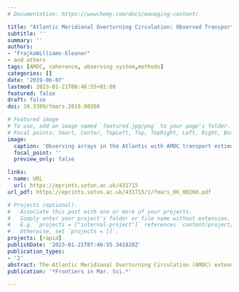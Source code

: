 ```yaml
---
# Documentation: https://wowchemy.com/docs/managing-content/

title: "Atlantic Meridional Overturning Circulation: Observed Transport and Variability"
subtitle: ''
summary: ''
authors:
- "FrajkaWilliams-Eleanor"
- and others
tags: [AMOC, coherence, observing system,methods]
categories: []
date: '2019-06-07'
lastmod: 2023-01-21T08:46:55+01:00
featured: false
draft: false
doi: 10.3389/fmars.2019.00260

# Featured image
# To use, add an image named `featured.jpg/png` to your page's folder.
# Focal points: Smart, Center, TopLeft, Top, TopRight, Left, Right, BottomLeft, Bottom, BottomRight.
image:
  caption: 'Observing arrays in the Atlantic with AMOC transport estimates from OSNAP (green, from 2014), NOAC 47◦N (black dashed, still to be produced), RAPID 26◦N (red, from 2004), MOVE 16◦N (magenta, from 2000), TSAA 11◦S (black dashed, still to be produced), and SAMBA 34.5◦S (blue, from 2009).'
  focal_point: ''
  preview_only: false

links:
- name: URL
  url: https://eprints.soton.ac.uk/431715
url_pdf: https://eprints.soton.ac.uk/431715/1/fmars_06_00260.pdf

# Projects (optional).
#   Associate this post with one or more of your projects.
#   Simply enter your project's folder or file name without extension.
#   E.g. `projects = ["internal-project"]` references `content/project/deep-learning/index.md`.
#   Otherwise, set `projects = []`.
projects: [rapid]
publishDate: '2023-01-21T07:46:55.341828Z'
publication_types:
- '2'
abstract: The Atlantic Meridional Overturning Circulation (AMOC) extends from the Southern Ocean to the northern North Atlantic, transporting heat northwards throughout the South and North Atlantic, and sinking carbon and nutrients into the deep ocean. Climate models indicate that changes to the AMOC both herald and drive climate shifts. Intensive trans-basin AMOC observational systems have been put in place to continuously monitor meridional volume transport variability, and in some cases, heat, freshwater and carbon transport. These observational programs have been used to diagnose the magnitude and origins of transport variability, and to investigate impacts of variability on essential climate variables such as sea surface temperature, ocean heat content and coastal sea level. AMOC observing approaches vary between the different systems, ranging from trans-basin arrays (OSNAP, RAPID 26°N, 11°S, SAMBA 34.5°S) to arrays concentrating on western boundaries (e.g., RAPID WAVE, MOVE 16°N). In this paper, we outline the different approaches (aims, strengths and limitations) and summarize the key results to date. We also discuss alternate approaches for capturing AMOC variability including direct estimates (e.g., using sea level, bottom pressure, and hydrography from autonomous profiling floats), indirect estimates applying budgetary approaches, state estimates or ocean reanalyses, and proxies. Based on the existing observations and their results, and the potential of new observational and formal synthesis approaches, we make suggestions as to how to evaluate a comprehensive, future-proof observational network of the AMOC to deepen our understanding of the AMOC and its role in global climate.
publication: '*Frontiers in Mar. Sci.*'

---
```

